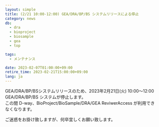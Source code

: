 ```yaml
---
layout: simple
title: (2/21 10:00-12:00) GEA/DRA/BP/BS システムリリースによる停止
category: news
db:
  - dra
  - bioproject
  - biosample
  - gea
  - top

tags:
  - メンテナンス

date: 2023-02-07T01:00:00+09:00
retire_time: 2023-02-21T15:00:00+09:00
lang: ja
---
```


GEA/DRA/BP/BSシステムリリースのため、2023年2月21日(火) 10:00～12:00 GEA/DRA/BP/BS システムが停止します。  
この間 D-way、BioProject/BioSample/DRA/GEA ReviwerAccess が利用できなくなります。

ご迷惑をお掛け致しますが、何卒宜しくお願い致します。

